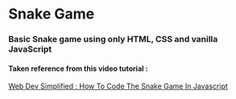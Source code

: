 # Snake Game

### Basic Snake game using only HTML, CSS and vanilla JavaScript 

#### Taken reference from this video tutorial :
[Web Dev Simplified : How To Code The Snake Game In Javascript](https://www.youtube.com/watch?v=QTcIXok9wNY)

